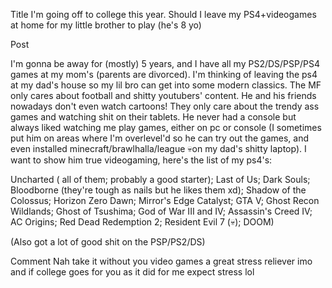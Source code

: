 Title
I'm going off to college this year. Should I leave my PS4+videogames at home for my little brother to play (he's 8 yo)

Post

I'm gonna be away for (mostly) 5 years, and I have all my PS2/DS/PSP/PS4 games at my mom's (parents are divorced). I'm thinking of leaving the ps4 at my dad's house so my lil bro can get into some modern classics. The MF only cares about football and shitty youtubers' content. He and his friends nowadays don't even watch cartoons! They only care about the trendy ass games and watching shit on their tablets. He never had a console but always liked watching me play games, either on pc or console (I sometimes put him on areas where I'm overlevel'd so he can try out the games, and even installed minecraft/brawlhalla/league 💀on my dad's shitty laptop). I want to show him true videogaming, here's the list of my ps4's:

Uncharted ( all of them; probably a good starter); Last of Us; Dark Souls; Bloodborne (they're tough as nails but he likes them xd); Shadow of the Colossus; Horizon Zero Dawn; Mirror's Edge Catalyst; GTA V; Ghost Recon Wildlands; Ghost of Tsushima; God of War III and IV; Assassin's Creed IV; AC Origins; Red Dead Redemption 2;  Resident Evil 7 (💀);  DOOM)

(Also got a lot of good shit on the PSP/PS2/DS)

Comment
Nah take it without you video games a great stress reliever imo and if college goes for you as it did for me expect stress lol
